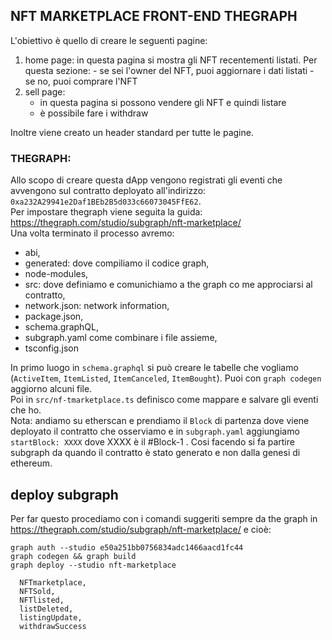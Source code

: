 ## NFT MARKETPLACE FRONT-END THEGRAPH
L'obiettivo è quello di creare le seguenti pagine:
1. home page:
	in questa pagina si mostra gli NFT recentementi listati. Per questa sezione:
		- se sei l'owner del NFT, puoi aggiornare i dati listati
		- se no, puoi comprare l'NFT
2. sell page:
	- in questa pagina si possono vendere gli NFT e quindi listare 
	- è possibile fare i withdraw
	
Inoltre viene creato un header standard per tutte le pagine.

### THEGRAPH: 
Allo scopo di creare questa dApp vengono registrati gli eventi che avvengono sul contratto deployato all'indirizzo: `0xa232A29941e2Daf1BEb2B5d033c66073045FfE62`. <br>
Per impostare thegraph viene seguita la guida: https://thegraph.com/studio/subgraph/nft-marketplace/ <br>
Una volta terminato il processo avremo: 
 - abi, 
 - generated: dove compiliamo il codice graph, 
 - node-modules, 
 - src: dove definiamo e comunichiamo a the graph co me approciarsi al contratto, 
 - network.json: network information, 
 - package.json, 
 - schema.graphQL,
 - subgraph.yaml come combinare i file assieme, 
 - tsconfig.json
 
In primo luogo in `schema.graphql` si può creare le tabelle che vogliamo (`ActiveItem`, `ItemListed`, `ItemCanceled`, `ItemBought`). Puoi con `graph codegen` aggiorno alcuni file. <br>
Poi in `src/nf-tmarketplace.ts` definisco come mappare e salvare gli eventi che ho. <br>
Nota: andiamo su etherscan e prendiamo il `Block` di partenza dove viene deployato il contratto che osserviamo e in `subgraph.yaml` aggiungiamo `startBlock: XXXX` dove XXXX è il #Block-1 . Cosi facendo si fa partire subgraph da quando il contratto è stato generato e non dalla genesi di ethereum.

## deploy subgraph
Per far questo procediamo con i comandi suggeriti sempre da the graph in https://thegraph.com/studio/subgraph/nft-marketplace/ e cioè:
```
graph auth --studio e50a251bb0756834adc1466aacd1fc44 
graph codegen && graph build 
graph deploy --studio nft-marketplace 

  NFTmarketplace,
  NFTSold,
  NFTlisted,
  listDeleted,
  listingUpdate,
  withdrawSuccess
```
